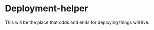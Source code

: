 Deployment-helper
=================

This will be the place that odds and ends for deploying things will live.
